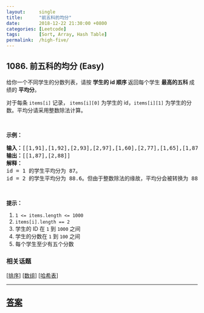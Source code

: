 ```yaml
---
layout:     single
title:      "前五科的均分"
date:       2018-12-22 21:30:00 +0800
categories: [Leetcode]
tags:       [Sort, Array, Hash Table]
permalink:  /high-five/
---
```


## 1086. 前五科的均分 (Easy)

<p>给你一个不同学生的分数列表，请按&nbsp;<strong>学生的 id&nbsp;顺序&nbsp;</strong>返回每个学生&nbsp;<strong>最高的五科&nbsp;</strong>成绩的&nbsp;<strong>平均分</strong>。</p>

<p>对于每条&nbsp;<code>items[i]</code>&nbsp;记录， <code>items[i][0]</code>&nbsp;为学生的 id，<code>items[i][1]</code>&nbsp;为学生的分数。平均分请采用整数除法计算。</p>

<p>&nbsp;</p>

<p><strong>示例：</strong></p>

<pre><strong>输入：</strong>[[1,91],[1,92],[2,93],[2,97],[1,60],[2,77],[1,65],[1,87],[1,100],[2,100],[2,76]]
<strong>输出：</strong>[[1,87],[2,88]]
<strong>解释：</strong>
id = 1 的学生平均分为 87。
id = 2 的学生平均分为 88.6。但由于整数除法的缘故，平均分会被转换为 88。
</pre>

<p>&nbsp;</p>

<p><strong>提示：</strong></p>

<ol>
	<li><code>1 &lt;= items.length &lt;= 1000</code></li>
	<li><code>items[i].length == 2</code></li>
	<li>学生的 ID 在&nbsp;<code>1</code> 到&nbsp;<code>1000</code>&nbsp;之间</li>
	<li>学生的分数在&nbsp;<code>1</code> 到&nbsp;<code>100</code>&nbsp;之间</li>
	<li>每个学生至少有五个分数</li>
</ol>

### 相关话题
  [[排序](https://github.com/openset/leetcode/tree/master/tag/sort/README.md)]
  [[数组](https://github.com/openset/leetcode/tree/master/tag/array/README.md)]
  [[哈希表](https://github.com/openset/leetcode/tree/master/tag/hash-table/README.md)]

---

## [答案](https://github.com/openset/leetcode/tree/master/problems/high-five)
